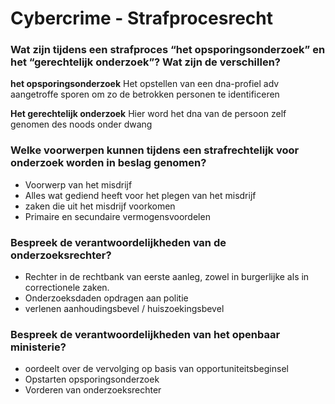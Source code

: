 # Cybercrime - Strafprocesrecht
### Wat  zijn  tijdens  een  strafproces  “het  opsporingsonderzoek”  en  het  “gerechtelijk onderzoek”? Wat zijn de verschillen?
**het  opsporingsonderzoek**
Het opstellen van een dna-profiel adv aangetroffe sporen om zo de betrokken personen te identificeren

**Het gerechtelijk onderzoek**
Hier word het dna van de persoon zelf genomen des noods onder dwang

### Welke voorwerpen kunnen tijdens een strafrechtelijk voor onderzoek worden in beslag genomen? 
- Voorwerp van het misdrijf
- Alles wat gediend heeft voor het plegen van het misdrijf
- zaken die uit het misdrijf voorkomen
- Primaire en secundaire vermogensvoordelen

### Bespreek de verantwoordelijkheden van de onderzoeksrechter? 
- Rechter in de rechtbank van eerste aanleg, zowel in burgerlijke als in correctionele zaken.
- Onderzoeksdaden opdragen aan politie
- verlenen aanhoudingsbevel / huiszoekingsbevel

### Bespreek de verantwoordelijkheden van het openbaar ministerie? 
- oordeelt over de vervolging op basis van opportuniteitsbeginsel
- Opstarten opsporingsonderzoek
- Vorderen van onderzoeksrechter